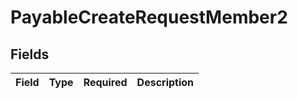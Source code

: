 # PayableCreateRequestMember2


## Fields

| Field       | Type        | Required    | Description |
| ----------- | ----------- | ----------- | ----------- |